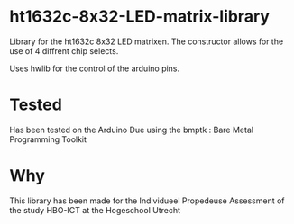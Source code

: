 # ht1632c-8x32-LED-matrix-library
Library for the ht1632c 8x32 LED matrixen. The constructor allows for the use of 4 diffrent chip selects.

Uses hwlib for the control of the arduino pins.


# Tested
Has been tested on the Arduino Due using the bmptk : Bare Metal Programming Toolkit

# Why 
This library has been made for the Individueel Propedeuse Assessment of the study HBO-ICT at the Hogeschool Utrecht

